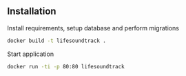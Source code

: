 ## Installation

Install requirements, setup database and perform migrations
```bash
docker build -t lifesoundtrack .
```

Start application
```bash
docker run -ti -p 80:80 lifesoundtrack
```

